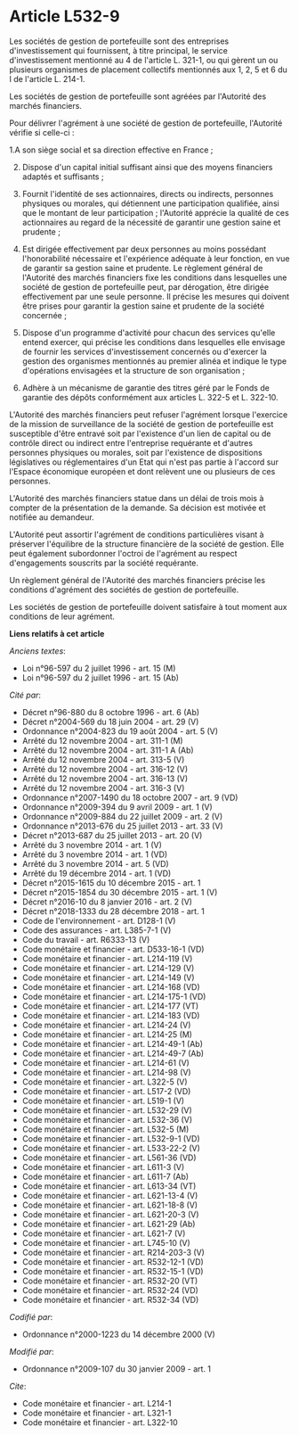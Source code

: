 # Article L532-9

Les sociétés de gestion de portefeuille sont des entreprises d'investissement qui fournissent, à titre principal, le service
d'investissement mentionné au 4 de l'article L. 321-1, ou qui gèrent un ou plusieurs organismes de placement collectifs
mentionnés aux 1, 2, 5 et 6 du I de l'article L. 214-1. 

Les sociétés de gestion de portefeuille sont agréées par l'Autorité des marchés financiers. 

Pour délivrer l'agrément à une société de gestion de portefeuille, l'Autorité vérifie si celle-ci : 

1.A son siège social et sa direction effective en France ; 

2. Dispose d'un capital initial suffisant ainsi que des moyens financiers adaptés et suffisants ; 

3. Fournit l'identité de ses actionnaires, directs ou indirects, personnes physiques ou morales, qui détiennent une
participation qualifiée, ainsi que le montant de leur participation ; l'Autorité apprécie la qualité de ces actionnaires au
regard de la nécessité de garantir une gestion saine et prudente ; 

4. Est dirigée effectivement par deux personnes au moins possédant l'honorabilité nécessaire et l'expérience adéquate à leur
fonction, en vue de garantir sa gestion saine et prudente. Le règlement général de l'Autorité des marchés financiers fixe les
conditions dans lesquelles une société de gestion de portefeuille peut, par dérogation, être dirigée effectivement par une
seule personne. Il précise les mesures qui doivent être prises pour garantir la gestion saine et prudente de la société
concernée ; 

5. Dispose d'un programme d'activité pour chacun des services qu'elle entend exercer, qui précise les conditions dans
lesquelles elle envisage de fournir les services d'investissement concernés ou d'exercer la gestion des organismes mentionnés
au premier alinéa et indique le type d'opérations envisagées et la structure de son organisation ; 

6. Adhère à un mécanisme de garantie des titres géré par le Fonds de garantie des dépôts conformément aux articles L. 322-5
et L. 322-10.

L'Autorité des marchés financiers peut refuser l'agrément lorsque l'exercice de la mission de surveillance de la société de
gestion de portefeuille est susceptible d'être entravé soit par l'existence d'un lien de capital ou de contrôle direct ou
indirect entre l'entreprise requérante et d'autres personnes physiques ou morales, soit par l'existence de dispositions
législatives ou réglementaires d'un Etat qui n'est pas partie à l'accord sur l'Espace économique européen et dont relèvent
une ou plusieurs de ces personnes.

L'Autorité des marchés financiers statue dans un délai de trois mois à compter de la présentation de la demande. Sa décision
est motivée et notifiée au demandeur.

L'Autorité peut assortir l'agrément de conditions particulières visant à préserver l'équilibre de la structure financière de
la société de gestion. Elle peut également subordonner l'octroi de l'agrément au respect d'engagements souscrits par la
société requérante. 

Un règlement général de l'Autorité des marchés financiers précise les conditions d'agrément des sociétés de gestion de
portefeuille. 

Les sociétés de gestion de portefeuille doivent satisfaire à tout moment aux conditions de leur agrément.

**Liens relatifs à cet article**

_Anciens textes_:

  - Loi n°96-597 du 2 juillet 1996 - art. 15 (M)
  - Loi n°96-597 du 2 juillet 1996 - art. 15 (Ab)

_Cité par_:

  - Décret n°96-880 du 8 octobre 1996 - art. 6 (Ab)
  - Décret n°2004-569 du 18 juin 2004 - art. 29 (V)
  - Ordonnance n°2004-823 du 19 août 2004 - art. 5 (V)
  - Arrêté du 12 novembre 2004 - art. 311-1 (M)
  - Arrêté du 12 novembre 2004 - art. 311-1 A (Ab)
  - Arrêté du 12 novembre 2004 - art. 313-5 (V)
  - Arrêté du 12 novembre 2004 - art. 316-12 (V)
  - Arrêté du 12 novembre 2004 - art. 316-13 (V)
  - Arrêté du 12 novembre 2004 - art. 316-3 (V)
  - Ordonnance n°2007-1490 du 18 octobre 2007 - art. 9 (VD)
  - Ordonnance n°2009-394 du 9 avril 2009 - art. 1 (V)
  - Ordonnance n°2009-884 du 22 juillet 2009 - art. 2 (V)
  - Ordonnance n°2013-676 du 25 juillet 2013 - art. 33 (V)
  - Décret n°2013-687 du 25 juillet 2013 - art. 20 (V)
  - Arrêté du 3 novembre 2014 - art. 1 (V)
  - Arrêté du 3 novembre 2014 - art. 1 (VD)
  - Arrêté du 3 novembre 2014 - art. 5 (VD)
  - Arrêté du 19 décembre 2014 - art. 1 (VD)
  - Décret n°2015-1615 du 10 décembre 2015 - art. 1
  - Décret n°2015-1854 du 30 décembre 2015 - art. 1 (V)
  - Décret n°2016-10 du 8 janvier 2016 - art. 2 (V)
  - Décret n°2018-1333 du 28 décembre 2018 - art. 1
  - Code de l'environnement - art. D128-1 (V)
  - Code des assurances - art. L385-7-1 (V)
  - Code du travail - art. R6333-13 (V)
  - Code monétaire et financier - art. D533-16-1 (VD)
  - Code monétaire et financier - art. L214-119 (V)
  - Code monétaire et financier - art. L214-129 (V)
  - Code monétaire et financier - art. L214-149 (V)
  - Code monétaire et financier - art. L214-168 (VD)
  - Code monétaire et financier - art. L214-175-1 (VD)
  - Code monétaire et financier - art. L214-177 (VT)
  - Code monétaire et financier - art. L214-183 (VD)
  - Code monétaire et financier - art. L214-24 (V)
  - Code monétaire et financier - art. L214-25 (M)
  - Code monétaire et financier - art. L214-49-1 (Ab)
  - Code monétaire et financier - art. L214-49-7 (Ab)
  - Code monétaire et financier - art. L214-61 (V)
  - Code monétaire et financier - art. L214-98 (V)
  - Code monétaire et financier - art. L322-5 (V)
  - Code monétaire et financier - art. L517-2 (VD)
  - Code monétaire et financier - art. L519-1 (V)
  - Code monétaire et financier - art. L532-29 (V)
  - Code monétaire et financier - art. L532-36 (V)
  - Code monétaire et financier - art. L532-5 (M)
  - Code monétaire et financier - art. L532-9-1 (VD)
  - Code monétaire et financier - art. L533-22-2 (V)
  - Code monétaire et financier - art. L561-36 (VD)
  - Code monétaire et financier - art. L611-3 (V)
  - Code monétaire et financier - art. L611-7 (Ab)
  - Code monétaire et financier - art. L613-34 (VT)
  - Code monétaire et financier - art. L621-13-4 (V)
  - Code monétaire et financier - art. L621-18-8 (V)
  - Code monétaire et financier - art. L621-20-3 (V)
  - Code monétaire et financier - art. L621-29 (Ab)
  - Code monétaire et financier - art. L621-7 (V)
  - Code monétaire et financier - art. L745-10 (V)
  - Code monétaire et financier - art. R214-203-3 (V)
  - Code monétaire et financier - art. R532-12-1 (VD)
  - Code monétaire et financier - art. R532-15-1 (VD)
  - Code monétaire et financier - art. R532-20 (VT)
  - Code monétaire et financier - art. R532-24 (VD)
  - Code monétaire et financier - art. R532-34 (VD)

_Codifié par_:

  - Ordonnance n°2000-1223 du 14 décembre 2000 (V)

_Modifié par_:

  - Ordonnance n°2009-107 du 30 janvier 2009 - art. 1

_Cite_:

  - Code monétaire et financier - art. L214-1
  - Code monétaire et financier - art. L321-1
  - Code monétaire et financier - art. L322-10
